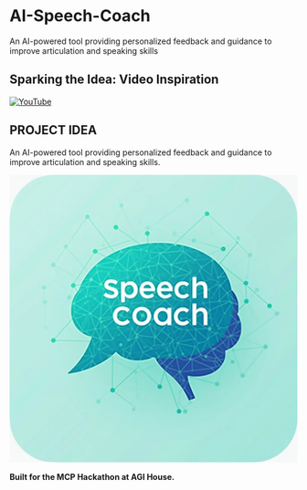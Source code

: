  # AI-Speech-Coach

An AI-powered tool providing personalized feedback and guidance to improve articulation and speaking skills

## Sparking the Idea: Video Inspiration

[![YouTube](http://i.ytimg.com/vi/2FTx7DV7sv8/hqdefault.jpg)](https://www.youtube.com/watch?v=2FTx7DV7sv8)


## PROJECT IDEA

An AI-powered tool providing personalized feedback and guidance to improve articulation and speaking skills.

![AI_Speech_Coach](assets/speech_coach.jpg)

 **Built for the MCP Hackathon at AGI House.**